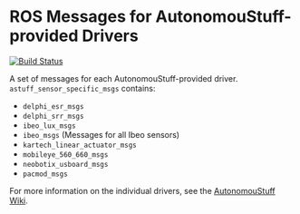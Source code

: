 # ROS Messages for AutonomouStuff-provided Drivers #

[![Build Status](https://travis-ci.org/astuff/astuff_sensor_msgs.svg?branch=master)](https://travis-ci.org/astuff/astuff_sensor_msgs)

A set of messages for each AutonomouStuff-provided driver. `astuff_sensor_specific_msgs` contains:

- `delphi_esr_msgs`
- `delphi_srr_msgs`
- `ibeo_lux_msgs`
- `ibeo_msgs` (Messages for all Ibeo sensors)
- `kartech_linear_actuator_msgs`
- `mobileye_560_660_msgs`
- `neobotix_usboard_msgs`
- `pacmod_msgs`

For more information on the individual drivers, see the [AutonomouStuff Wiki](https://autonomoustuff.atlassian.net/wiki/spaces/RW/pages/17478581/Supported+Devices).
